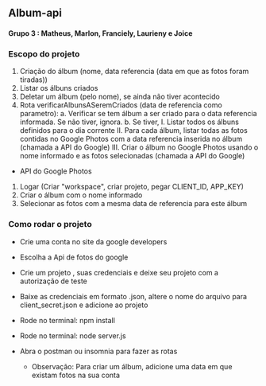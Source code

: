 ## Album-api

#### Grupo 3 : Matheus, Marlon, Franciely, Laurieny e Joice

### Escopo do projeto

1. Criação do álbum (nome, data referencia (data em que as fotos foram tiradas))
2. Listar os álbuns criados 
3. Deletar um álbum (pelo nome), se ainda não tiver acontecido
4. Rota verificarAlbunsASeremCriados (data de referencia como parametro): 
	a. Verificar se tem álbum a ser criado para o data referencia informada. Se não tiver, ignora.
	b. Se tiver,
		I. Listar todos os álbuns definidos para o dia corrente
		II. Para cada álbum, listar todas as fotos contidas no Google Photos com a data referencia inserida no álbum (chamada a API do Google)
		III. Criar o álbum no Google Photos usando o nome informado e as fotos selecionadas (chamada a API do Google)

- API do Google Photos
1. Logar (Criar "workspace", criar projeto, pegar CLIENT_ID, APP_KEY)
2. Criar o álbum com o nome informado
3. Selecionar as fotos com a mesma data de referencia para este álbum

### Como rodar o projeto

- Crie uma conta no site da google developers
- Escolha a Api de fotos do google
- Crie um projeto , suas credenciais e deixe seu projeto com a autorização de teste
- Baixe as credenciais em formato .json, altere o nome do arquivo para client_secret.json e adicione ao projeto

- Rode no terminal: npm install

- Rode no terminal: node server.js

- Abra o postman ou insomnia para fazer as rotas
    - Observação: Para criar um álbum, adicione uma data em que existam fotos na sua conta 